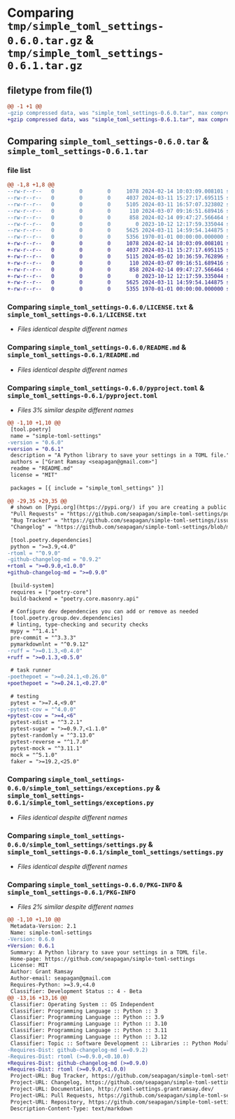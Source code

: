 # Comparing `tmp/simple_toml_settings-0.6.0.tar.gz` & `tmp/simple_toml_settings-0.6.1.tar.gz`

## filetype from file(1)

```diff
@@ -1 +1 @@
-gzip compressed data, was "simple_toml_settings-0.6.0.tar", max compression
+gzip compressed data, was "simple_toml_settings-0.6.1.tar", max compression
```

## Comparing `simple_toml_settings-0.6.0.tar` & `simple_toml_settings-0.6.1.tar`

### file list

```diff
@@ -1,8 +1,8 @@
--rw-r--r--   0        0        0     1078 2024-02-14 10:03:09.008101 simple_toml_settings-0.6.0/LICENSE.txt
--rw-r--r--   0        0        0     4037 2024-03-11 15:27:17.695115 simple_toml_settings-0.6.0/README.md
--rw-r--r--   0        0        0     5105 2024-03-11 16:57:07.323802 simple_toml_settings-0.6.0/pyproject.toml
--rw-r--r--   0        0        0      110 2024-03-07 09:16:51.689416 simple_toml_settings-0.6.0/simple_toml_settings/__init__.py
--rw-r--r--   0        0        0      858 2024-02-14 09:47:27.566464 simple_toml_settings-0.6.0/simple_toml_settings/exceptions.py
--rw-r--r--   0        0        0        0 2023-10-12 12:17:59.335044 simple_toml_settings-0.6.0/simple_toml_settings/py.typed
--rw-r--r--   0        0        0     5625 2024-03-11 14:59:54.144875 simple_toml_settings-0.6.0/simple_toml_settings/settings.py
--rw-r--r--   0        0        0     5356 1970-01-01 00:00:00.000000 simple_toml_settings-0.6.0/PKG-INFO
+-rw-r--r--   0        0        0     1078 2024-02-14 10:03:09.008101 simple_toml_settings-0.6.1/LICENSE.txt
+-rw-r--r--   0        0        0     4037 2024-03-11 15:27:17.695115 simple_toml_settings-0.6.1/README.md
+-rw-r--r--   0        0        0     5115 2024-05-02 10:36:59.762896 simple_toml_settings-0.6.1/pyproject.toml
+-rw-r--r--   0        0        0      110 2024-03-07 09:16:51.689416 simple_toml_settings-0.6.1/simple_toml_settings/__init__.py
+-rw-r--r--   0        0        0      858 2024-02-14 09:47:27.566464 simple_toml_settings-0.6.1/simple_toml_settings/exceptions.py
+-rw-r--r--   0        0        0        0 2023-10-12 12:17:59.335044 simple_toml_settings-0.6.1/simple_toml_settings/py.typed
+-rw-r--r--   0        0        0     5625 2024-03-11 14:59:54.144875 simple_toml_settings-0.6.1/simple_toml_settings/settings.py
+-rw-r--r--   0        0        0     5355 1970-01-01 00:00:00.000000 simple_toml_settings-0.6.1/PKG-INFO
```

### Comparing `simple_toml_settings-0.6.0/LICENSE.txt` & `simple_toml_settings-0.6.1/LICENSE.txt`

 * *Files identical despite different names*

### Comparing `simple_toml_settings-0.6.0/README.md` & `simple_toml_settings-0.6.1/README.md`

 * *Files identical despite different names*

### Comparing `simple_toml_settings-0.6.0/pyproject.toml` & `simple_toml_settings-0.6.1/pyproject.toml`

 * *Files 3% similar despite different names*

```diff
@@ -1,10 +1,10 @@
 [tool.poetry]
 name = "simple-toml-settings"
-version = "0.6.0"
+version = "0.6.1"
 description = "A Python library to save your settings in a TOML file."
 authors = ["Grant Ramsay <seapagan@gmail.com>"]
 readme = "README.md"
 license = "MIT"
 
 packages = [{ include = "simple_toml_settings" }]
 
@@ -29,35 +29,35 @@
 # shown on [Pypi.org](https://pypi.org/) if you are creating a public package.
 "Pull Requests" = "https://github.com/seapagan/simple-toml-settings/pulls"
 "Bug Tracker" = "https://github.com/seapagan/simple-toml-settings/issues"
 "Changelog" = "https://github.com/seapagan/simple-toml-settings/blob/main/CHANGELOG.md"
 
 [tool.poetry.dependencies]
 python = ">=3.9,<4.0"
-rtoml = "^0.9.0"
-github-changelog-md = "0.9.2"
+rtoml = ">=0.9.0,<1.0.0"
+github-changelog-md = ">=0.9.0"
 
 [build-system]
 requires = ["poetry-core"]
 build-backend = "poetry.core.masonry.api"
 
 # Configure dev dependencies you can add or remove as needed
 [tool.poetry.group.dev.dependencies]
 # linting, type-checking and security checks
 mypy = "^1.4.1"
 pre-commit = "^3.3.3"
 pymarkdownlnt = "^0.9.12"
-ruff = ">=0.1.3,<0.4.0"
+ruff = ">=0.1.3,<0.5.0"
 
 # task runner
-poethepoet = ">=0.24.1,<0.26.0"
+poethepoet = ">=0.24.1,<0.27.0"
 
 # testing
 pytest = ">=7.4,<9.0"
-pytest-cov = "^4.0.0"
+pytest-cov = ">=4,<6"
 pytest-xdist = "^3.2.1"
 pytest-sugar = ">=0.9.7,<1.1.0"
 pytest-randomly = "^3.13.0"
 pytest-reverse = "^1.7.0"
 pytest-mock = "^3.11.1"
 mock = "^5.1.0"
 faker = ">=19.2,<25.0"
```

### Comparing `simple_toml_settings-0.6.0/simple_toml_settings/exceptions.py` & `simple_toml_settings-0.6.1/simple_toml_settings/exceptions.py`

 * *Files identical despite different names*

### Comparing `simple_toml_settings-0.6.0/simple_toml_settings/settings.py` & `simple_toml_settings-0.6.1/simple_toml_settings/settings.py`

 * *Files identical despite different names*

### Comparing `simple_toml_settings-0.6.0/PKG-INFO` & `simple_toml_settings-0.6.1/PKG-INFO`

 * *Files 2% similar despite different names*

```diff
@@ -1,10 +1,10 @@
 Metadata-Version: 2.1
 Name: simple-toml-settings
-Version: 0.6.0
+Version: 0.6.1
 Summary: A Python library to save your settings in a TOML file.
 Home-page: https://github.com/seapagan/simple-toml-settings
 License: MIT
 Author: Grant Ramsay
 Author-email: seapagan@gmail.com
 Requires-Python: >=3.9,<4.0
 Classifier: Development Status :: 4 - Beta
@@ -13,16 +13,16 @@
 Classifier: Operating System :: OS Independent
 Classifier: Programming Language :: Python :: 3
 Classifier: Programming Language :: Python :: 3.9
 Classifier: Programming Language :: Python :: 3.10
 Classifier: Programming Language :: Python :: 3.11
 Classifier: Programming Language :: Python :: 3.12
 Classifier: Topic :: Software Development :: Libraries :: Python Modules
-Requires-Dist: github-changelog-md (==0.9.2)
-Requires-Dist: rtoml (>=0.9.0,<0.10.0)
+Requires-Dist: github-changelog-md (>=0.9.0)
+Requires-Dist: rtoml (>=0.9.0,<1.0.0)
 Project-URL: Bug Tracker, https://github.com/seapagan/simple-toml-settings/issues
 Project-URL: Changelog, https://github.com/seapagan/simple-toml-settings/blob/main/CHANGELOG.md
 Project-URL: Documentation, http://toml-settings.grantramsay.dev/
 Project-URL: Pull Requests, https://github.com/seapagan/simple-toml-settings/pulls
 Project-URL: Repository, https://github.com/seapagan/simple-toml-settings
 Description-Content-Type: text/markdown
```

